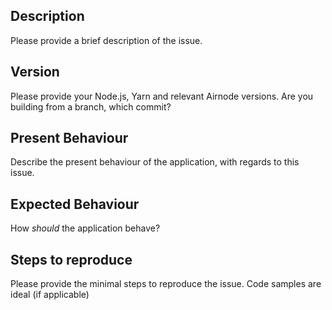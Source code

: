 ## Description

Please provide a brief description of the issue.

## Version

Please provide your Node.js, Yarn and relevant Airnode versions. Are you building from
a branch, which commit?

## Present Behaviour

Describe the present behaviour of the application, with regards to this
issue.

## Expected Behaviour

How _should_ the application behave?

## Steps to reproduce

Please provide the minimal steps to reproduce the issue. Code samples are ideal (if applicable)

